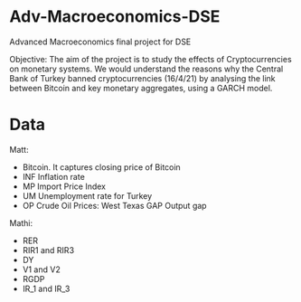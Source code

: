 # Adv-Macroeconomics-DSE
Advanced Macroeconomics final project for DSE


Objective: The aim of the project is to study the effects of Cryptocurrencies on monetary systems. We would understand the reasons why the Central Bank of Turkey banned cryptocurrencies (16/4/21) by analysing the link between Bitcoin and key monetary aggregates, using a GARCH model.


# Data

Matt:
- Bitcoin. It captures closing price of Bitcoin
- INF Inflation rate
- MP Import Price Index
- UM Unemployment rate for Turkey 
- OP Crude Oil Prices: West Texas GAP Output gap


Mathi:
- RER
- RIR1 and RIR3
- DY
- V1 and V2
- RGDP
- IR_1 and IR_3




